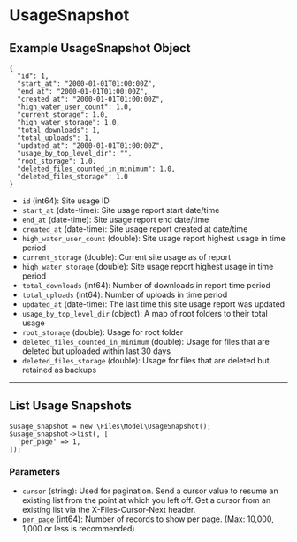 # UsageSnapshot

## Example UsageSnapshot Object

```
{
  "id": 1,
  "start_at": "2000-01-01T01:00:00Z",
  "end_at": "2000-01-01T01:00:00Z",
  "created_at": "2000-01-01T01:00:00Z",
  "high_water_user_count": 1.0,
  "current_storage": 1.0,
  "high_water_storage": 1.0,
  "total_downloads": 1,
  "total_uploads": 1,
  "updated_at": "2000-01-01T01:00:00Z",
  "usage_by_top_level_dir": "",
  "root_storage": 1.0,
  "deleted_files_counted_in_minimum": 1.0,
  "deleted_files_storage": 1.0
}
```

* `id` (int64): Site usage ID
* `start_at` (date-time): Site usage report start date/time
* `end_at` (date-time): Site usage report end date/time
* `created_at` (date-time): Site usage report created at date/time
* `high_water_user_count` (double): Site usage report highest usage in time period
* `current_storage` (double): Current site usage as of report
* `high_water_storage` (double): Site usage report highest usage in time period
* `total_downloads` (int64): Number of downloads in report time period
* `total_uploads` (int64): Number of uploads in time period
* `updated_at` (date-time): The last time this site usage report was updated
* `usage_by_top_level_dir` (object): A map of root folders to their total usage
* `root_storage` (double): Usage for root folder
* `deleted_files_counted_in_minimum` (double): Usage for files that are deleted but uploaded within last 30 days
* `deleted_files_storage` (double): Usage for files that are deleted but retained as backups

---

## List Usage Snapshots

```
$usage_snapshot = new \Files\Model\UsageSnapshot();
$usage_snapshot->list(, [
  'per_page' => 1,
]);
```


### Parameters

* `cursor` (string): Used for pagination.  Send a cursor value to resume an existing list from the point at which you left off.  Get a cursor from an existing list via the X-Files-Cursor-Next header.
* `per_page` (int64): Number of records to show per page.  (Max: 10,000, 1,000 or less is recommended).
